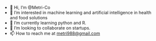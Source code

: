 - 👋 Hi, I’m @Metri-Co
- 👀 I’m interested in machine learning and artificial intelligence in health and food solutions
- 🌱 I’m currently learning python and R.
- 💞️ I’m looking to collaborate on startups.
- 📫 How to reach me at metri988@gmail.com

<!---
Metri-Co/Metri-Co is a ✨ special ✨ repository because its `README.md` (this file) appears on your GitHub profile.
You can click the Preview link to take a look at your changes.
--->

